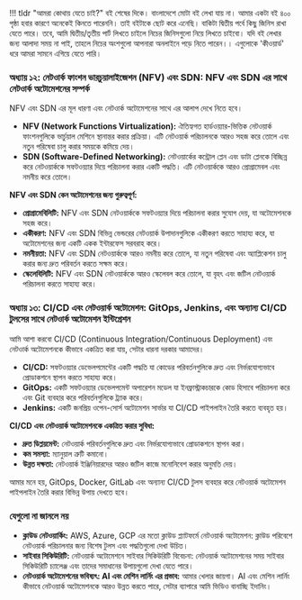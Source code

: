 !!! tldr "আমরা কোথায় যেতে চাই?"
    বই শেষের দিকে। বাংলাদেশে মোটা বই লেখা যায় না। আমার একটা বই ৪০০ পৃষ্ঠা হবার কারণে অনেকেই কিনতে পারেননি। তাই বইটাকে ছোট করে এনেছি। বাকিটা দ্বিতীয় পর্বে কিছু জিনিস রাখা যেতে পারে। তবে, আমি দ্বিতীয়/তৃতীয় পার্ট লিখতে চাইলে নিচের জিনিসগুলো নিয়ে লিখতে চাইবো। যদি বই লেখার জন্য আলাদা সময় না পাই, তাহলে নিচের অংশগুলো আপনারা অনলাইনে পড়ে নিতে পারেন।। এগুলোকে 'কীওয়ার্ড' ধরে আমরা সামনে এগিয়ে যেতে পারি।

### অধ্যায় ১২: নেটওার্ক ফাংশন ভারচুয়ালাইজেশন (NFV) এবং SDN: NFV এবং SDN এর সাথে নেটওার্ক অটোমেশনের সম্পর্ক

NFV এবং SDN এর মূল ধারণা এবং নেটওার্ক অটোমেশনের সাথে এর আলাপ দেখে নিতে হবে।

* **NFV (Network Functions Virtualization):** ঐতিহ্যগত হার্ডওয়্যার-ভিত্তিক নেটওয়ার্ক ফাংশনগুলিকে ভার্চুয়াল মেশিনে স্থানান্তর করার প্রক্রিয়া। এটি নেটওয়ার্ক পরিচালনকে আরও সহজ করে তোলে এবং নতুন পরিষেবা চালু করার সময়কে কমিয়ে দেয়।
* **SDN (Software-Defined Networking):** নেটওয়ার্কের কন্ট্রোল প্লেন এবং ডাটা প্লেনকে বিচ্ছিন্ন করে নেটওয়ার্ককে সফটওয়্যার দিয়ে পরিচালনা করার একটি পদ্ধতি। এটি নেটওয়ার্ককে আরও প্রোগ্রামেবল এবং নমনীয় করে তোলে।

**NFV এবং SDN কেন অটোমেশনের জন্য গুরুত্বপূর্ণ:**

* **প্রোগ্রামেবিলিটি:** NFV এবং SDN নেটওয়ার্ককে সফটওয়্যার দিয়ে পরিচালনা করার সুযোগ দেয়, যা অটোমেশনকে সহজ করে।
* **একীকরণ:** NFV এবং SDN বিভিন্ন ভেন্ডরের নেটওয়ার্ক উপাদানগুলিকে একীকরণ করতে সাহায্য করে, যা অটোমেশনের জন্য একটি একক ইন্টারফেস সরবরাহ করে।
* **নমনীয়তা:** NFV এবং SDN নেটওয়ার্ককে আরও নমনীয় করে তোলে, যা নতুন পরিষেবা এবং অ্যাপ্লিকেশন চালু করার জন্য দ্রুত পরিবর্তন করতে সক্ষম করে।
* **স্কেলেবিলিটি:** NFV এবং SDN নেটওয়ার্ককে আরও স্কেলেবল করে তোলে, যা বৃহৎ এবং জটিল নেটওয়ার্ক পরিচালনা করতে সাহায্য করে।

### অধ্যায় ১৩: CI/CD এবং নেটওয়ার্ক অটোমেশন: GitOps, Jenkins, এবং অন্যান্য CI/CD টুলসের সাথে নেটওার্ক অটোমেশন ইন্টিগ্রেশন

আমি আশা করবো CI/CD (Continuous Integration/Continuous Deployment) এবং নেটওার্ক অটোমেশনকে কীভাবে একত্রিত করা যায়, সেটার ধারনা দরকার আমাদের।

* **CI/CD:** সফটওয়্যার ডেভেলপমেন্টের একটি পদ্ধতি যা কোডের পরিবর্তনগুলিকে দ্রুত এবং নির্ভরযোগ্যভাবে প্রোডাকশনে স্থাপন করতে সাহায্য করে।
* **GitOps:** একটি সফটওয়্যার ডেভেলপমেন্ট অপারেশন মডেল যা ইনফ্রাস্ট্রাকচারকে কোড হিসাবে পরিচালনা করে এবং Git ব্যবহার করে পরিবর্তনগুলিকে ট্র্যাক করে।
* **Jenkins:** একটি জনপ্রিয় ওপেন-সোর্স অটোমেশন সার্ভার যা CI/CD পাইপলাইন তৈরি করতে ব্যবহৃত হয়।

**CI/CD এবং নেটওয়ার্ক অটোমেশনকে একত্রিত করার সুবিধা:**

* **দ্রুত ডিপ্লয়মেন্ট:** নেটওয়ার্ক পরিবর্তনগুলিকে দ্রুত এবং নির্ভরযোগ্যভাবে প্রোডাকশনে স্থাপন করা।
* **কম সমস্যা:** ম্যানুয়াল ত্রুটি কমানো।
* **উন্নত দক্ষতা:** নেটওয়ার্ক ইঞ্জিনিয়ারদের আরও জটিল কাজে মনোনিবেশ করার অনুমতি দেয়।

আমার মনে হয়, GitOps, Docker, GitLab এবং অন্যান্য CI/CD টুলস ব্যবহার করে নেটওয়ার্ক অটোমেশন পাইপলাইন তৈরি করার বিভিন্ন উপায় দেখতে হবে।

### যেগুলো না জানলে নয়

* **ক্লাউড নেটওয়ার্কিং:** AWS, Azure, GCP এর মতো ক্লাউড প্ল্যাটফর্মে নেটওয়ার্ক অটোমেশন: ক্লাউড পরিবেশে নেটওয়ার্ক পরিচালনার জন্য বিশেষ টুলস এবং পদ্ধতিগুলো দেখা উচিত।
* **সাইবার সিকিউরিটি:** নেটওয়ার্ক অটোমেশনে সাইবার সিকিউরিটি বিবেচনা: নেটওয়ার্ক অটোমেশনের সময় সাইবার সিকিউরিটি চ্যালেঞ্জ এবং তাদের সমাধানের উপায়গুলো দেখা যেতে পারে।
* **নেটওয়ার্ক অটোমেশনের ভবিষ্যৎ: AI এবং মেশিন লার্নিং এর প্রভাব:** আমার খেলার জায়গা। AI এবং মেশিন লার্নিং কীভাবে নেটওয়ার্ক অটোমেশনকে আরও উন্নত করতে পারে, সেটার ব্যাপারে আমি ভিডিও বানাচ্ছি ইদানিং।
